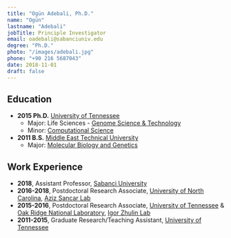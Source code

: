 ```yaml
---
title: "Ogün Adebali, Ph.D."
name: "Ogün"
lastname: "Adebali"
jobTitle: Principle Investigator
email: oadebali@sabanciuniv.edu
degree: "Ph.D."
photo: "/images/adebali.jpg"
phone: "+90 216 5687043"
date: 2018-11-01
draft: false
---
```


## Education
<!-- {{< textlink text="helloWorld!" link="hello.com" >}} -->

* **2015 Ph.D.** [University of Tennessee](http://utk.edu)
    * Major: Life Sciences - [Genome Science & Technology](http://gst.tennessee.edu)
    * Minor: [Computational Science](http://igmcs.utk.edu)
* **2011 B.S.** [Middle East Technical University](http://metu.edu.tr)
    * Major: [Molecular Biology and Genetics](http://bio.metu.edu.tr)

## Work Experience

* **2018**, Assistant Professor, [Sabanci University](http://sabanciuniv.edu/en)
* **2016-2018**, Postdoctoral Research Associate, [University of North Carolina](http://unc.edu), [Aziz Sancar Lab](http://sancarlab.unc.edu)
* **2015-2016**, Postdoctoral Research Associate, [University of Tennessee](http://utk.edu) & [Oak Ridge National Laboratory](http://ornl.gov), [Igor Zhulin Lab](http://zhulinlab.org)
* **2011-2015**, Graduate Research/Teaching Assistant, [University of Tennessee](http://utk.edu)